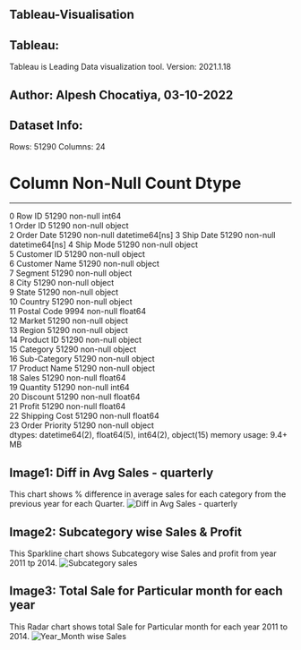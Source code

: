 ## Tableau-Visualisation
## Tableau:
Tableau is Leading Data visualization tool.
Version: 2021.1.18
## Author: Alpesh Chocatiya, 03-10-2022
## Dataset Info:
Rows: 51290
Columns: 24 
 #   Column          Non-Null Count  Dtype         
---  ------          --------------  -----         
 0   Row ID          51290 non-null  int64         
 1   Order ID        51290 non-null  object        
 2   Order Date      51290 non-null  datetime64[ns]
 3   Ship Date       51290 non-null  datetime64[ns]
 4   Ship Mode       51290 non-null  object        
 5   Customer ID     51290 non-null  object        
 6   Customer Name   51290 non-null  object        
 7   Segment         51290 non-null  object        
 8   City            51290 non-null  object        
 9   State           51290 non-null  object        
 10  Country         51290 non-null  object        
 11  Postal Code     9994 non-null   float64       
 12  Market          51290 non-null  object        
 13  Region          51290 non-null  object        
 14  Product ID      51290 non-null  object        
 15  Category        51290 non-null  object        
 16  Sub-Category    51290 non-null  object        
 17  Product Name    51290 non-null  object        
 18  Sales           51290 non-null  float64       
 19  Quantity        51290 non-null  int64         
 20  Discount        51290 non-null  float64       
 21  Profit          51290 non-null  float64       
 22  Shipping Cost   51290 non-null  float64       
 23  Order Priority  51290 non-null  object        
dtypes: datetime64(2), float64(5), int64(2), object(15)
memory usage: 9.4+ MB
## Image1: Diff in Avg Sales - quarterly
This chart shows % difference in average sales for each category from the previous year for each Quarter.
![Diff in Avg Sales - quarterly](https://user-images.githubusercontent.com/114546267/193604744-c87663a5-92c7-49c6-86f3-92485453b247.png)

## Image2: Subcategory wise Sales & Profit
This Sparkline chart shows Subcategory wise Sales and profit from year 2011 tp 2014.
![Subcategory sales](https://user-images.githubusercontent.com/114546267/193742539-7186b284-1792-4c91-ba8f-80f523dea281.png)

## Image3: Total Sale for Particular month for each year
This Radar chart shows total Sale for Particular month for each year 2011 to 2014.
![Year_Month wise Sales](https://user-images.githubusercontent.com/114546267/193743300-bc216a1c-f029-458c-a965-863929d2acc7.png)
